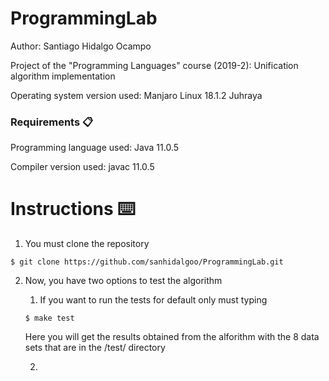 # ProgrammingLab
Author: Santiago Hidalgo Ocampo

Project of the "Programming Languages" course (2019-2): Unification algorithm implementation

Operating system version used: Manjaro Linux 18.1.2 Juhraya

### Requirements 📋

Programming language used: Java 11.0.5

Compiler version used: javac 11.0.5

# Instructions ⌨️

1. You must clone the repository

```
$ git clone https://github.com/sanhidalgoo/ProgrammingLab.git
```

2. Now, you have two options to test the algorithm
  
    1. If you want to run the tests for default only must typing
    
      ```
      $ make test
      ```
      Here you will get the results obtained from the alforithm with the 8 data sets that are in the /test/ directory
    
    2. 
